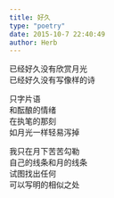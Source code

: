 ```yaml
---  
title: 好久  
type: "poetry"  
date: 2015-10-7 22:40:49  
author: Herb  
---  
```

已经好久没有欣赏月光  
已经好久没有写像样的诗  

只字片语  
和酝酿的情绪  
在执笔的那刻  
如月光一样轻易泻掉  

我只在月下苦苦勾勒  
自己的线条和月的线条  
试图找出任何  
可以写明的相似之处